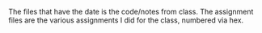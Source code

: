 The files that have the date is the code/notes from class. The assignment files are the various assignments I did for the class, numbered via hex.
